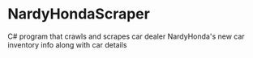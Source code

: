 # NardyHondaScraper
 C# program that crawls and scrapes car dealer NardyHonda's new car inventory info along with car details

